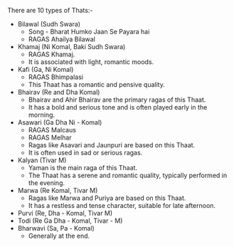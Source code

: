There are 10 types of Thats:-

- Bilawal (Sudh Swara)
  - Song - Bharat Humko Jaan Se Payara hai
  - RAGAS Ahailya Bilawal
- Khamaj (Ni Komal, Baki Sudh Swara)
  - RAGAS Khamaj.
  - It is associated with light, romantic moods.
- Kafi (Ga, Ni Komal)
  - RAGAS Bhimpalasi
  - This Thaat has a romantic and pensive quality.
- Bhairav (Re and Dha Komal)
  - Bhairav and Ahir Bhairav are the primary ragas of this Thaat.
  - It has a bold and serious tone and is often played early in the morning.
- Asawari (Ga Dha Ni - Komal)
  - RAGAS Malcaus
  - RAGAS Melhar
  - Ragas like Asavari and Jaunpuri are based on this Thaat.
  - It is often used in sad or serious ragas.
- Kalyan (Tivar M)
  - Yaman is the main raga of this Thaat.
  - The Thaat has a serene and romantic quality, typically performed in the evening.
- Marwa (Re Komal, Tivar M)
  - Ragas like Marwa and Puriya are based on this Thaat.
  - It has a restless and tense character, suitable for late afternoon.
- Purvi (Re, Dha - Komal, Tivar M)
- Todi (Re Ga Dha - Komal, Tivar - M)
- Bharwavi (Sa, Pa - Komal)
  - Generally at the end.
